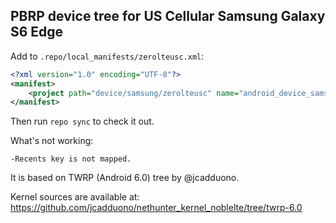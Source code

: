 ## PBRP device tree for US Cellular Samsung Galaxy S6 Edge

Add to `.repo/local_manifests/zerolteusc.xml`:

```xml
<?xml version="1.0" encoding="UTF-8"?>
<manifest>
	<project path="device/samsung/zerolteusc" name="android_device_samsung_zerolteusc" remote="gorkemoji" revision="android-6.0" />
</manifest>
```

Then run `repo sync` to check it out.

What's not working:
 
    -Recents key is not mapped.

It is based on TWRP (Android 6.0) tree by @jcadduono.

Kernel sources are available at: https://github.com/jcadduono/nethunter_kernel_noblelte/tree/twrp-6.0

